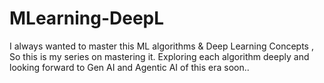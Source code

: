 # MLearning-DeepL
I always wanted to master this ML algorithms &amp; Deep Learning Concepts , So this is my series on mastering it. Exploring each algorithm deeply and looking forward to Gen AI and Agentic AI of this era soon..
